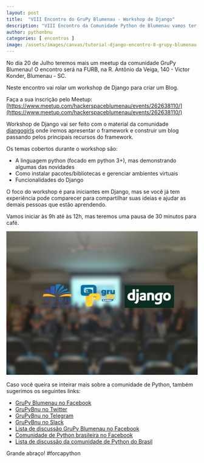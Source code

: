 ```yaml
---
layout: post
title:  "VIII Encontro do GruPy Blumenau - Workshop de Django"
description: "VIII Encontro da Comunidade Python de Blumenau vamos ter um workshop no framework web Django"
author: pythonbnu
categories: [ encontros ]
image: /assets/images/canvas/tutorial-django-encontro-8-grupy-blumenau.png
---
```


No dia 20 de Julho teremos mais um meetup da comunidade GruPy Blumenau! O encontro será na FURB, na R. Antônio da Veiga, 140 - Victor Konder, Blumenau - SC.

Neste encontro vai rolar um workshop de Django para criar um Blog.


Faça a sua inscrição pelo Meetup:
[https://www.meetup.com/hackerspaceblumenau/events/262638110/](https://www.meetup.com/hackerspaceblumenau/events/262638110/)

Workshop de Django vai ser feito com o material da comunidade [djangogirls](https://tutorial.djangogirls.org/pt/) onde iremos apresentar o framework e construir um blog passando pelos principais recursos do framework.

Os temas cobertos durante o workshop são:

- A linguagem python (focado em python 3+), mas demonstrando algumas das novidades
- Como instalar pacotes/bibliotecas e gerenciar ambientes virtuais
- Funcionalidades do Django

O foco do workshop é para iniciantes em Django, mas se você já tem experiência pode comparecer para compartilhar suas ideias e ajudar as demais pessoas que estão aprendendo.

Vamos iniciar às 9h até às 12h, mas teremos uma pausa de 30 minutos para café.

<img src="/assets/images/encontro-8-grupy-blumenau.jpg" alt="VIII Encontro do GruPy Blumenau - Workshop de Django"/>

Caso você queira se inteirar mais sobre a comunidade de Python, também sugerimos os seguintes links:

<ul>
    <li><a href="https://www.facebook.com/pythonbnu/">GruPy Blumenau no Facebook</a></li>
    <li><a href="https://twitter.com/pythonbnu">GruPyBnu no Twitter</a></li>
    <li><a href="https://telegram.me/GruPyBnu">GruPyBnu no Telegram</a></li>
    <li><a href="https://hackerspaceblumenau.slack.com/messages/C6U70HXK4">GruPyBnu no Slack</a></li>
    <li><a href="https://www.facebook.com/groups/185266825299444/">Lista de discussão GruPy Blumenau no Facebook</a></li>
    <li><a href="https://www.facebook.com/groups/python.brasil/">Comunidade de Python brasileira no Facebook</a></li>
    <li><a href="https://groups.google.com/forum/#!forum/python-brasil">Lista de discussão da comunidade de Python do Brasil</a></li>
</ul>

Grande abraço!
#forcapython